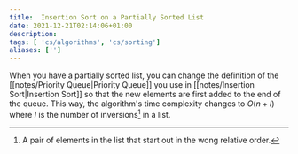 ```yaml
---
title:  Insertion Sort on a Partially Sorted List
date: 2021-12-21T02:14:06+01:00
description: 
tags: [ 'cs/algorithms', 'cs/sorting']
aliases: ['']
---
```

When you have a partially sorted list, you can change the definition of the [[notes/Priority Queue|Priority Queue]] you use in [[notes/Insertion Sort|Insertion Sort]] so that the new elements are first added to the end of the queue. This way, the algorithm's time complexity changes to $O(n+I)$ where $I$ is the number of inversions[^1] in a list.

[^1]: A pair of elements in the list that start out in the wong relative order.